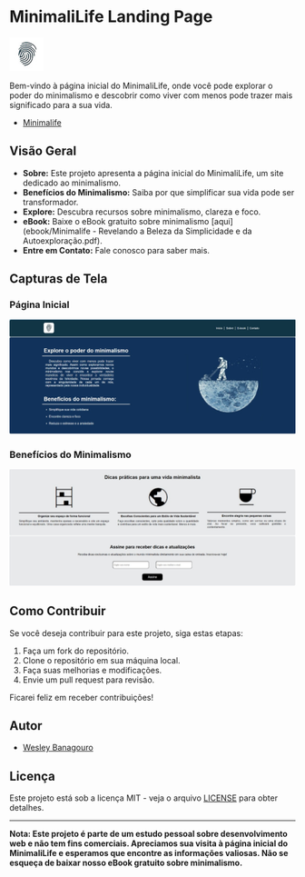 # MinimaliLife Landing Page

![MinimaliLife Logo](imagens/minimalife-logo-navbar.jpeg)

Bem-vindo à página inicial do MinimaliLife, onde você pode explorar o poder do minimalismo e descobrir como viver com menos pode trazer mais significado para a sua vida.

- [Minimalife](https://wesleybanagouro.github.io/Minimalife/)


## Visão Geral

- **Sobre:** Este projeto apresenta a página inicial do MinimaliLife, um site dedicado ao minimalismo.
- **Benefícios do Minimalismo:** Saiba por que simplificar sua vida pode ser transformador.
- **Explore:** Descubra recursos sobre minimalismo, clareza e foco.
- **eBook:** Baixe o eBook gratuito sobre minimalismo [aqui](ebook/Minimalife - Revelando a Beleza da Simplicidade e da Autoexploração.pdf).
- **Entre em Contato:** Fale conosco para saber mais.

## Capturas de Tela

### Página Inicial
![Página Inicial](imagens/pagina-inicial.jpg)

### Benefícios do Minimalismo
![Benefícios do Minimalismo](imagens/beneficios-print.jpg)

## Como Contribuir

Se você deseja contribuir para este projeto, siga estas etapas:

1. Faça um fork do repositório.
2. Clone o repositório em sua máquina local.
3. Faça suas melhorias e modificações.
4. Envie um pull request para revisão.

Ficarei feliz em receber contribuições!

## Autor

- [Wesley Banagouro](https://github.com/WesleyBanagouro)

## Licença

Este projeto está sob a licença MIT - veja o arquivo [LICENSE](LICENSE) para obter detalhes.

---

**Nota: Este projeto é parte de um estudo pessoal sobre desenvolvimento web e não tem fins comerciais. Apreciamos sua visita à página inicial do MinimaliLife e esperamos que encontre as informações valiosas. Não se esqueça de baixar nosso eBook gratuito sobre minimalismo.**

